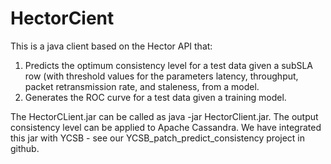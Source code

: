 # HectorCient

This is a java client based on the Hector API that:
  1) Predicts the optimum consistency level for a test data given a subSLA row (with threshold values for the parameters latency, 
  throughput, packet retransmission rate, and staleness, from a model.
  2) Generates the ROC curve for a test data given a training model.

The HectorCLient.jar can be called as java -jar HectorClient.jar. The output consistency level can be applied to Apache Cassandra.
We have integrated this jar with YCSB - see our YCSB_patch_predict_consistency project in github.
